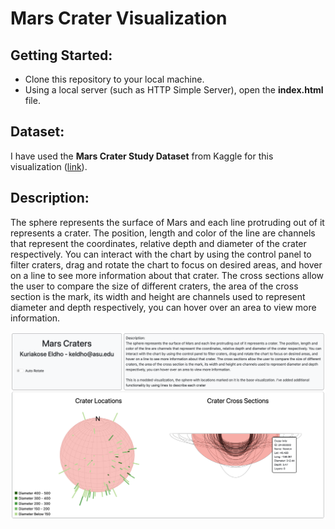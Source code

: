 # Mars Crater Visualization

## Getting Started:

- Clone this repository to your local machine.
- Using a local server (such as HTTP Simple Server), open the **index.html** file.

## Dataset:

I have used the **Mars Crater Study Dataset** from Kaggle for this visualization ([link](https://www.kaggle.com/datasets/codebreaker619/mars-crater-study-dataset)).

## Description:

The sphere represents the surface of Mars and each line protruding out of it represents a crater. The position, length and color of the line are channels that represent the coordinates, relative depth and diameter of the crater respectively. You can interact with the chart by using the control panel to filter craters, drag and rotate the chart to focus on desired areas, and hover on a line to see more information about that crater. The cross sections allow the user to compare the size of different craters, the area of the cross section is the mark, its width and height are channels used to represent diameter and depth respectively, you can hover over an area to view more information.

![Screenshot of the entire visualization](./screenshots/1.png "Screenshot of the entire visualization")
